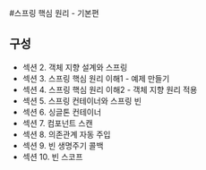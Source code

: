 #스프링 핵심 원리 - 기본편

## 구성
- 섹션 2. 객체 지향 설계와 스프링
- 섹션 3. 스프링 핵심 원리 이해1 - 예제 만들기
- 섹션 4. 스프링 핵심 원리 이해2 - 객체 지향 원리 적용
- 섹션 5. 스프링 컨테이너와 스프링 빈
- 섹션 6. 싱글톤 컨테이너
- 섹션 7. 컴포넌트 스캔
- 섹션 8. 의존관계 자동 주입
- 섹션 9. 빈 생명주기 콜백
- 섹션 10. 빈 스코프

